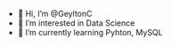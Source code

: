 - 👋 Hi, I’m @GeyltonC
- 👀 I’m interested in Data Science
- 🌱 I’m currently learning Pyhton, MySQL

<!---
GeyltonC/GeyltonC is a ✨ special ✨ repository because its `README.md` (this file) appears on your GitHub profile.
You can click the Preview link to take a look at your changes.
--->
